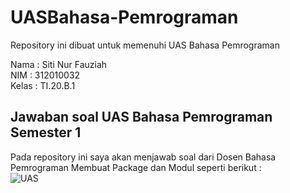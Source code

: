 # UASBahasa-Pemrograman
Repository ini dibuat untuk memenuhi UAS Bahasa Pemrograman<br>

Nama    : Siti Nur Fauziah<br>
NIM     : 312010032<br>
Kelas   : TI.20.B.1<br>

## Jawaban soal UAS Bahasa Pemrograman Semester 1<br>
Pada repository ini saya akan menjawab soal dari Dosen Bahasa Pemrograman Membuat Package dan Modul seperti berikut : <br>
![UAS](uas.PNG) <br>